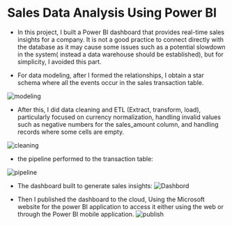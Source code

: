 # Sales Data Analysis Using Power BI
* In this project, I built a Power BI dashboard that provides real-time sales insights for a company.
It is not a good practice to connect directly with the database as it may cause some issues such as a potential slowdown in the system( instead a data warehouse should be established), but for simplicity, I avoided this part. 

* For data modeling, after I formed the relationships, I obtain a star schema where all the events occur in the sales transaction table.

![modeling](https://user-images.githubusercontent.com/67188835/118291545-67147500-b4e0-11eb-9f56-3e4ed99c899e.PNG)

* After this, I did data cleaning and ETL (Extract, transform, load), particularly focused on currency normalization, handling invalid values such as negative numbers for the sales_amount column, and handling records where some cells are empty. 

![cleaning](https://user-images.githubusercontent.com/67188835/118291986-d8ecbe80-b4e0-11eb-8a45-119fcd9bd99e.PNG)



* the pipeline performed to the transaction table:



![pipeline](https://user-images.githubusercontent.com/67188835/118292350-341eb100-b4e1-11eb-8b04-0fa56287f8e6.PNG)





* The dashboard built to generate sales insights:
![Dashbord](https://user-images.githubusercontent.com/67188835/118292606-79db7980-b4e1-11eb-9624-cb2b6cc06a5e.PNG)

* Then I published the dashboard to the cloud, Using the Microsoft website for the power BI application to access it either using the web or through the Power BI mobile application.
![publish](https://user-images.githubusercontent.com/67188835/118293152-071ece00-b4e2-11eb-9a48-0986c4219ac0.PNG)




